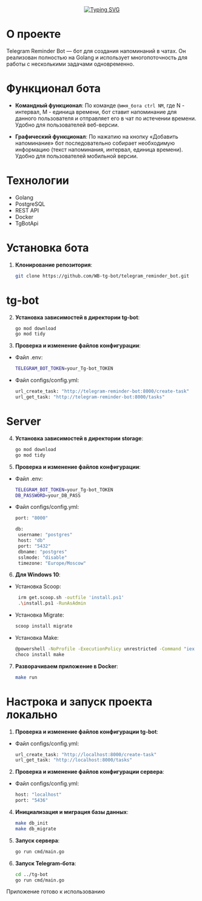 <div align="center">
  <a href="https://git.io/typing-svg"><img src="https://readme-typing-svg.herokuapp.com?font=Tektur&pause=1000&color=DC00F7&center=true&width=435&lines=TELEGRAM+REMINDER+BOT" alt="Typing SVG" /></a>
</div>

# О проекте

Telegram Reminder Bot — бот для создания напоминаний в чатах. Он реализован полностью на Golang и использует многопоточность для работы с несколькими задачами одновременно.

# Функционал бота

- **Командный функционал**: По команде `@имя_бота ctrl NM`, где N - интервал, M - единица времени, бот ставит напоминание для данного пользователя и отправляет его в чат по истечении времени. Удобно для пользователей веб-версии.

- **Графический функционал**: По нажатию на кнопку «Добавить напоминание» бот последовательно собирает необходимую информацию (текст напоминания, интервал, единица времени). Удобно для пользователей мобильной версии.

# Технологии

- Golang
- PostgreSQL
- REST API
- Docker
- TgBotApi

# Установка бота

1. **Клонирование репозитория**:
   ```sh
   git clone https://github.com/WB-tg-bot/telegram_reminder_bot.git

# tg-bot

2. **Установка зависимостей в директории tg-bot**:
   ```sh
   go mod download
   go mod tidy

3. **Проверка и изменение файлов конфигурации**:
  * Файл .env:
     ```sh
    TELEGRAM_BOT_TOKEN=your_Tg-bot_TOKEN

  * Файл configs/config.yml:
     ```sh
    url_create_task: "http://telegram-reminder-bot:8000/create-task"
    url_get_task: "http://telegram-reminder-bot:8000/tasks"

# Server

4. **Установка зависимостей в директории storage**:
   ```sh
   go mod download
   go mod tidy

5. **Проверка и изменение файлов конфигурации**:
  * Файл .env:
     ```sh
     TELEGRAM_BOT_TOKEN=your_Tg-bot_TOKEN
     DB_PASSWORD=your_DB_PASS

  * Файл configs/config.yml:
     ```sh
     port: "8000"

    db:
      username: "postgres"
      host: "db"
      port: "5432"
      dbname: "postgres"
      sslmode: "disable"
      timezone: "Europe/Moscow"

6. **Для Windows 10**:
  * Установка Scoop:
     ```sh
      irm get.scoop.sh -outfile 'install.ps1'
      .\install.ps1 -RunAsAdmin

  * Установка Migrate:
     ```sh
     scoop install migrate

  * Установка Make:
     ```sh
     @powershell -NoProfile -ExecutionPolicy unrestricted -Command "iex ((new-object net.webclient).DownloadString('https://chocolatey.org/install.ps1'))" && SET PATH=%PATH%;%ALLUSERSPROFILE%\chocolatey\bin
     choco install make


7. **Разворачиваем приложение в Docker**:
   ```sh
   make run

# Настрока и запуск проекта локально

1. **Проверка и изменение файлов конфигурации tg-bot**:

  * Файл configs/config.yml:
     ```sh
     url_create_task: "http://localhost:8000/create-task"
     url_get_task: "http://localhost:8000/tasks"

2. **Проверка и изменение файлов конфигурации сервера**:
  * Файл configs/config.yml:
    ```sh
    host: "localhost"
    port: "5436"

4. **Инициализация и миграция базы данных**:
   ```sh
   make db_init
   make db_migrate

5. **Запуск сервера**:
   ```sh
   go run cmd/main.go

6. **Запуск Telegram-бота**:
   ```sh
   cd ../tg-bot
   go run cmd/main.go

Приложение готово к использованию

















